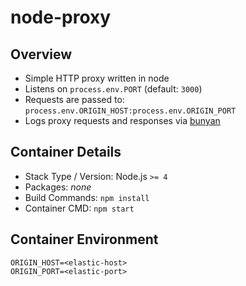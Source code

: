# node-proxy

## Overview

- Simple HTTP proxy written in node
- Listens on `process.env.PORT` (default: `3000`)
- Requests are passed to: `process.env.ORIGIN_HOST:process.env.ORIGIN_PORT`
- Logs proxy requests and responses via [bunyan](https://github.com/trentm/node-bunyan)

## Container Details

- Stack Type / Version: Node.js `>= 4`
- Packages: *none*
- Build Commands: `npm install`
- Container CMD: `npm start`

## Container Environment
```
ORIGIN_HOST=<elastic-host>
ORIGIN_PORT=<elastic-port>
```
